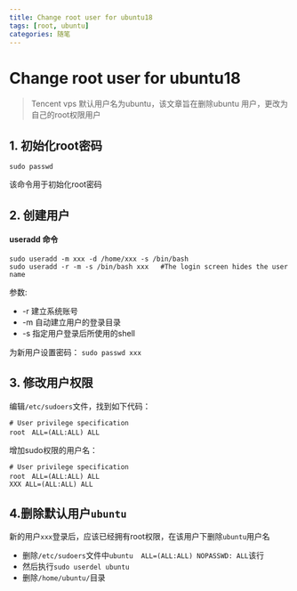 ```yaml
---
title: Change root user for ubuntu18
tags: [root, ubuntu]
categories: 随笔
---
```


# Change root user for ubuntu18
> Tencent vps 默认用户名为ubuntu，该文章旨在删除ubuntu 用户，更改为自己的root权限用户

## 1. 初始化root密码
```
sudo passwd
```
该命令用于初始化root密码

## 2. 创建用户
#### useradd 命令
```
sudo useradd -m xxx -d /home/xxx -s /bin/bash
sudo useradd -r -m -s /bin/bash xxx   #The login screen hides the user name
```
参数:
- -r 建立系统账号
- -m 自动建立用户的登录目录
- -s 指定用户登录后所使用的shell

为新用户设置密码： `sudo passwd xxx`

## 3. 修改用户权限
编辑`/etc/sudoers`文件，找到如下代码：
```
# User privilege specification
root　ALL=(ALL:ALL) ALL
```
增加sudo权限的用户名：
```
# User privilege specification
root　ALL=(ALL:ALL) ALL
XXX ALL=(ALL:ALL) ALL
```

## 4.删除默认用户`ubuntu`
新的用户`xxx`登录后，应该已经拥有root权限，在该用户下删除`ubuntu`用户名
- 删除`/etc/sudoers`文件中`ubuntu  ALL=(ALL:ALL) NOPASSWD: ALL`该行
- 然后执行`sudo userdel ubuntu`
- 删除`/home/ubuntu/`目录
